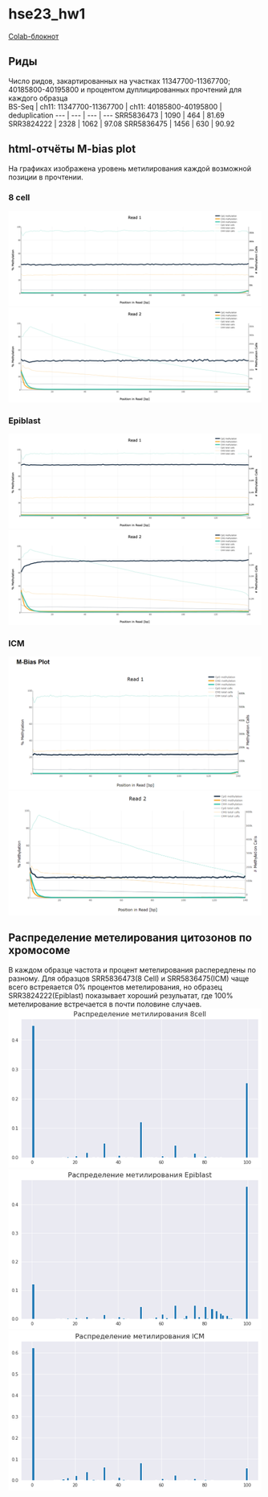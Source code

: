 # hse23_hw1
[Colab-блокнот](https://colab.research.google.com/drive/1zHuZmJhwIQf1W2MDDBCw9fi8gowpL9Ay?usp=sharing)
## Риды
Число ридов, закартированных на участках 11347700-11367700; 40185800-40195800 и процентом дуплицированных прочтений для каждого образца    
BS-Seq | ch11: 11347700-11367700 | ch11: 40185800-40195800 | deduplication 
--- | --- | --- | ---
SRR5836473 | 1090 | 464 | 81.69
SRR3824222 | 2328 | 1062 | 97.08
SRR5836475 | 1456 | 630 | 90.92
## html-отчёты M-bias plot
На графиках изображена уровень метилирования каждой возможной позиции в прочтении.
### 8 cell
![8cell_report1](data/8cell_read1.png)
![8cell_report2](data/8cell_read2.png)
### Epiblast
![epiblast_report1](data/epiblast_read1.png)
![epiblast_report2](data/epiblast_read2.png)
### ICM
![icm_repor1](data/icm_read1.png)
![icm_repor2](data/icm_read2.png)
## Распределение метелирования цитозонов по хромосоме
В каждом образце частота и процент метелирования распередлены по разному. Для образцов SRR5836473(8 Cell) и SRR5836475(ICM) чаще всего встреяается 0% процентов метелирования, но образец SRR3824222(Epiblast) показывает хороший резульатат, где 100% метелирование встречается в почти половине случаев.     
![8cell](data/распределение_8cell.png)
![epiblast](data/распределение_epiblast.png)
![icm](data/распределение_icm.png)
